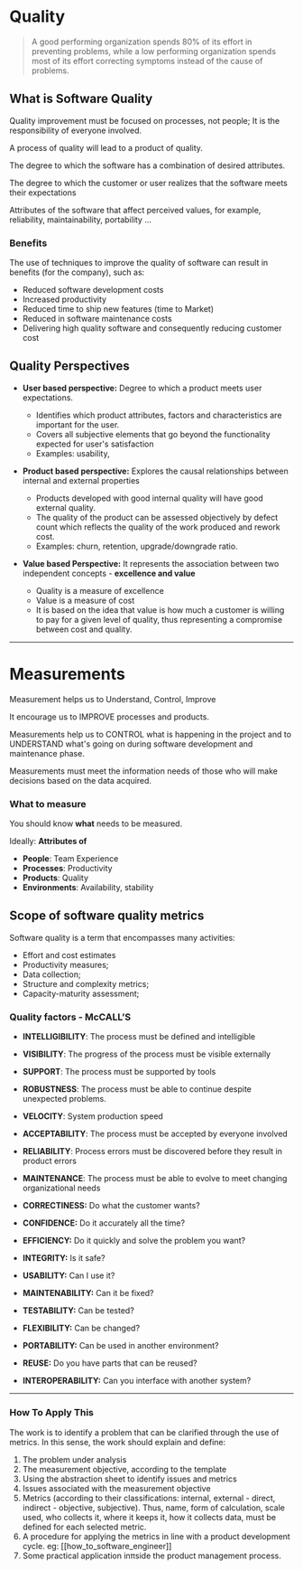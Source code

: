 
# Quality

> A good performing organization spends 80% of its effort in preventing problems, while a low performing organization spends most of its effort correcting symptoms instead of the cause of problems.

## What is Software Quality

Quality improvement must be focused on processes, not people; It is the responsibility of everyone involved.

A process of quality will lead to a product of quality.

The degree to which the software has a combination of desired attributes.

The degree to which the customer or user realizes that the software meets their expectations

Attributes of the software that affect perceived values, for example, reliability, maintainability, portability ...

### Benefits

The use of techniques to improve the quality of software can result in benefits (for the company), such as:

* Reduced software development costs
* Increased productivity
* Reduced time to ship new features (time to Market)
* Reduced in software maintenance costs
* Delivering high quality software and consequently reducing customer cost

## Quality Perspectives

* **User based perspective:**
Degree to which a product meets user expectations.
    * Identifies which product attributes, factors and characteristics are important for the user.
    * Covers all subjective elements that go beyond the functionality expected for user's satisfaction
    * Examples: usability, 

* **Product based perspective:** Explores the causal relationships between internal and external properties
    * Products developed with good internal quality will have good external quality.
    * The quality of the product can be assessed objectively by defect count which reflects the quality of the work produced and rework cost.
    * Examples: churn, retention, upgrade/downgrade ratio.

* **Value based Perspective:** It represents the association between two independent concepts -  __excellence and value__
    * Quality is a measure of excellence
    * Value is a measure of cost
    * It is based on the idea that value is how much a customer is willing to pay for a given level of quality, thus representing a compromise between cost and quality.

***

# Measurements

Measurement helps us to Understand, Control, Improve

It encourage us to IMPROVE processes and products.

Measurements help us to CONTROL what is happening in the project and to UNDERSTAND what's going on during software development and maintenance phase.

Measurements must meet the information needs of those who will make decisions based on the data acquired.

### What to measure

You should know __what__ needs to be measured.

Ideally: __Attributes of__

* **People**: Team Experience
* **Processes**: Productivity
* **Products**: Quality
* **Environments**: Availability, stability

## Scope of software quality metrics

Software quality is a term that encompasses many activities:

* Effort and cost estimates
* Productivity measures;
* Data collection;
* Structure and complexity metrics;
* Capacity-maturity assessment;

### Quality factors - McCALL’S

* **INTELLIGIBILITY**: The process must be defined and intelligible

* **VISIBILITY**: The progress of the process must be visible externally

* **SUPPORT**: The process must be supported by tools

* **ROBUSTNESS**: The process must be able to continue despite unexpected problems.

* **VELOCITY**: System production speed

* **ACCEPTABILITY**: The process must be accepted by everyone involved

* **RELIABILITY**: Process errors must be discovered before they result in product errors

* **MAINTENANCE**: The process must be able to evolve to meet changing organizational needs

* **CORRECTINESS:** Do what the customer wants?
* **CONFIDENCE:** Do it accurately all the time?
* **EFFICIENCY:** Do it quickly and solve the problem you want?
* **INTEGRITY:** Is it safe?
* **USABILITY:** Can I use it?
* **MAINTENABILITY:** Can it be fixed?
* **TESTABILITY:** Can be tested?
* **FLEXIBILITY:** Can be changed?
* **PORTABILITY:** Can be used in another environment?
* **REUSE:** Do you have parts that can be reused?
* **INTEROPERABILITY:** Can you interface with another system?

***

### How To Apply This

The work is to identify a problem that can be clarified through the use of metrics. In this sense, the work should explain and define:

1. The problem under analysis
1. The measurement objective, according to the template
1. Using the abstraction sheet to identify issues and metrics
1. Issues associated with the measurement objective
1. Metrics (according to their classifications: internal, external - direct, indirect - objective, subjective). Thus, name, form of calculation, scale used, who collects it, where it keeps it, how it collects data, must be defined for each selected metric.
1. A procedure for applying the metrics in line with a product development cycle. eg: [[how_to_software_engineer]]
1. Some practical application inπside the product management process.
